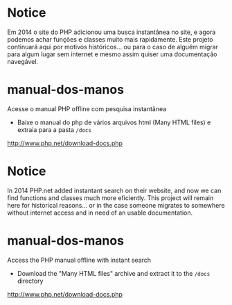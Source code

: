 Notice
===============
Em 2014 o site do PHP adicionou uma busca instantânea no site, e agora podemos
achar funções e classes muito mais rapidamente. Este projeto continuará aqui por motivos históricos... ou para o caso de alguém migrar para algum lugar sem internet e mesmo assim quiser uma documentação navegável.

manual-dos-manos
================

Acesse o manual PHP offline com pesquisa instantânea

- Baixe o manual do php de vários arquivos html (Many HTML files) e extraia para a pasta `/docs`

http://www.php.net/download-docs.php


Notice
===============
In 2014 PHP.net added instantant search on their website, and now we can find functions and classes much more eficiently. This project will remain here for historical reasons... or in the case someone migrates to somewhere without internet access and in need of an usable documentation.

manual-dos-manos
================

Access the PHP manual offline with instant search

- Download the "Many HTML files" archive and extract it to the `/docs` directory

http://www.php.net/download-docs.php
